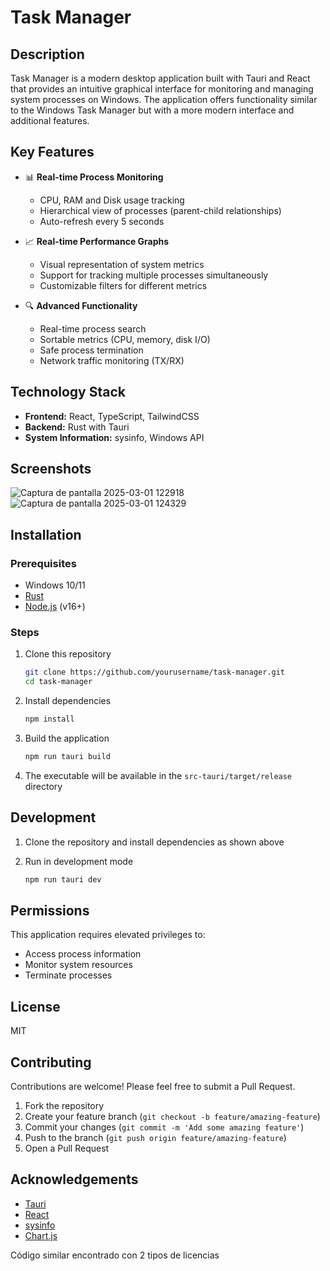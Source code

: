 # Task Manager

## Description
Task Manager is a modern desktop application built with Tauri and React that provides an intuitive graphical interface for monitoring and managing system processes on Windows. The application offers functionality similar to the Windows Task Manager but with a more modern interface and additional features.

## Key Features

- 📊 **Real-time Process Monitoring**
  - CPU, RAM and Disk usage tracking
  - Hierarchical view of processes (parent-child relationships)
  - Auto-refresh every 5 seconds

- 📈 **Real-time Performance Graphs**
  - Visual representation of system metrics
  - Support for tracking multiple processes simultaneously
  - Customizable filters for different metrics

- 🔍 **Advanced Functionality**
  - Real-time process search
  - Sortable metrics (CPU, memory, disk I/O)
  - Safe process termination
  - Network traffic monitoring (TX/RX)

## Technology Stack

- **Frontend:** React, TypeScript, TailwindCSS
- **Backend:** Rust with Tauri
- **System Information:** sysinfo, Windows API

## Screenshots

![Captura de pantalla 2025-03-01 122918](https://github.com/user-attachments/assets/d20a790d-5390-480c-bd96-b8b83b224ce0)
![Captura de pantalla 2025-03-01 124329](https://github.com/user-attachments/assets/a331b5b7-4634-4a5a-bf0d-7f9cd9d80e7b)


## Installation

### Prerequisites
- Windows 10/11
- [Rust](https://www.rust-lang.org/tools/install)
- [Node.js](https://nodejs.org/) (v16+)

### Steps
1. Clone this repository
   ```bash
   git clone https://github.com/yourusername/task-manager.git
   cd task-manager
   ```

2. Install dependencies
   ```bash
   npm install
   ```

3. Build the application
   ```bash
   npm run tauri build
   ```

4. The executable will be available in the `src-tauri/target/release` directory

## Development

1. Clone the repository and install dependencies as shown above

2. Run in development mode
   ```bash
   npm run tauri dev
   ```

## Permissions

This application requires elevated privileges to:
- Access process information
- Monitor system resources
- Terminate processes

## License

MIT

## Contributing

Contributions are welcome! Please feel free to submit a Pull Request.

1. Fork the repository
2. Create your feature branch (`git checkout -b feature/amazing-feature`)
3. Commit your changes (`git commit -m 'Add some amazing feature'`)
4. Push to the branch (`git push origin feature/amazing-feature`)
5. Open a Pull Request

## Acknowledgements

- [Tauri](https://tauri.app/)
- [React](https://reactjs.org/)
- [sysinfo](https://github.com/GuillaumeGomez/sysinfo)
- [Chart.js](https://www.chartjs.org/)

Código similar encontrado con 2 tipos de licencias
